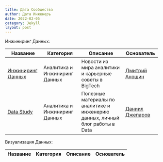 ```yaml
---
title: Дата Сообщества
author: Дата Инженеръ
date: 2022-02-05
category: Jekyll
layout: post
---
```


Инжиниринг Данных:

| Название | Категория | Описание | Основатель |
|----------|-----------|-----------|------------|
| [Инжиниринг Данных](https://t.me/rockyourdata) | Аналитика и Инжиниринг Данных | Новости из мира аналитики и карьерные советы в BigTech | [Дмитрий Аношин](https://www.linkedin.com/in/dmitryanoshin/) |
| [Data Study](https://t.me/data_study) | Аналитика и Инжиниринг Данных | Полезные материалы по аналитике и инженерию данных, личный блог работы в Data | [Даниил Джепаров](https://t.me/daniildzheparov) |


Визуализация Данных:

| Название | Категория | Описание | Основатель |
|----------|-----------|-----------|------------|



